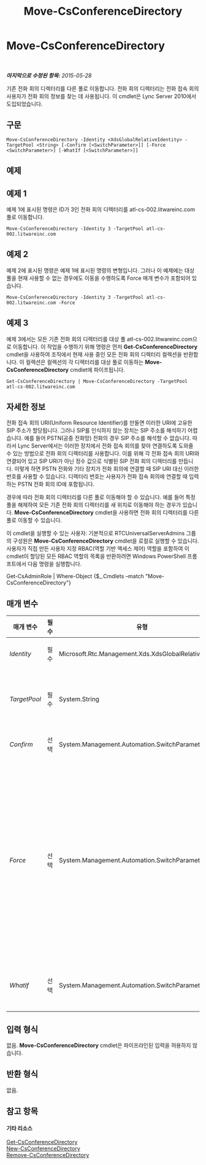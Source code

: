 ﻿---
title: Move-CsConferenceDirectory
TOCTitle: Move-CsConferenceDirectory
ms:assetid: c43207fa-06dd-4360-ae32-b2f17f7100d2
ms:mtpsurl: https://technet.microsoft.com/ko-kr/library/Gg412968(v=OCS.15)
ms:contentKeyID: 49304961
ms.date: 08/10/2015
mtps_version: v=OCS.15
ms.translationtype: HT
---

# Move-CsConferenceDirectory

 

_**마지막으로 수정된 항목:** 2015-05-28_

기존 전화 회의 디렉터리를 다른 풀로 이동합니다. 전화 회의 디렉터리는 전화 접속 회의 사용자가 전화 회의 정보를 찾는 데 사용됩니다. 이 cmdlet은 Lync Server 2010에서 도입되었습니다.

## 구문

    Move-CsConferenceDirectory -Identity <XdsGlobalRelativeIdentity> -TargetPool <String> [-Confirm [<SwitchParameter>]] [-Force <SwitchParameter>] [-WhatIf [<SwitchParameter>]]

## 예제

## 예제 1

예제 1에 표시된 명령은 ID가 3인 전화 회의 디렉터리를 atl-cs-002.litwareinc.com 풀로 이동합니다.

    Move-CsConferenceDirectory -Identity 3 -TargetPool atl-cs-002.litwareinc.com

## 예제 2

예제 2에 표시된 명령은 예제 1에 표시된 명령의 변형입니다. 그러나 이 예제에는 대상 풀을 현재 사용할 수 없는 경우에도 이동을 수행하도록 Force 매개 변수가 포함되어 있습니다.

    Move-CsConferenceDirectory -Identity 3 -TargetPool atl-cs-002.litwareinc.com -Force

## 예제 3

예제 3에서는 모든 기존 전화 회의 디렉터리를 대상 풀 atl-cs-002.litwareinc.com으로 이동합니다. 이 작업을 수행하기 위해 명령은 먼저 **Get-CsConferenceDirectory** cmdlet을 사용하여 조직에서 현재 사용 중인 모든 전화 회의 디렉터리 컬렉션을 반환합니다. 이 컬렉션은 컬렉션의 각 디렉터리를 대상 풀로 이동하는 **Move-CsConferenceDirectory** cmdlet에 파이프됩니다.

    Get-CsConferenceDirectory | Move-CsConferenceDirectory -TargetPool atl-cs-002.litwareinc.com 

## 자세한 정보

전화 접속 회의 URI(Uniform Resource Identifier)를 만들면 이러한 URI에 고유한 SIP 주소가 할당됩니다. 그러나 SIP를 인식하지 않는 장치는 SIP 주소를 해석하기 어렵습니다. 예를 들어 PSTN(공중 전화망) 전화의 경우 SIP 주소를 해석할 수 없습니다. 따라서 Lync Server에서는 이러한 장치에서 전화 접속 회의를 찾아 연결하도록 도와줄 수 있는 방법으로 전화 회의 디렉터리를 사용합니다. 이를 위해 각 전화 접속 회의 URI와 연결되어 있고 SIP URI가 아닌 정수 값으로 식별된 SIP 전화 회의 디렉터리를 만듭니다. 이렇게 하면 PSTN 전화와 기타 장치가 전화 회의에 연결할 때 SIP URI 대신 이러한 번호를 사용할 수 있습니다. 디렉터리 번호는 사용자가 전화 접속 회의에 연결할 때 입력하는 PSTN 전화 회의 ID에 포함됩니다.

경우에 따라 전화 회의 디렉터리를 다른 풀로 이동해야 할 수 있습니다. 예를 들어 특정 풀을 해제하여 모든 기존 전화 회의 디렉터리를 새 위치로 이동해야 하는 경우가 있습니다. **Move-CsConferenceDirectory** cmdlet을 사용하면 전화 회의 디렉터리를 다른 풀로 이동할 수 있습니다.

이 cmdlet을 실행할 수 있는 사용자: 기본적으로 RTCUniversalServerAdmins 그룹의 구성원은 **Move-CsConferenceDirectory** cmdlet을 로컬로 실행할 수 있습니다. 사용자가 직접 만든 사용자 지정 RBAC(역할 기반 액세스 제어) 역할을 포함하여 이 cmdlet이 할당된 모든 RBAC 역할의 목록을 반환하려면 Windows PowerShell 프롬프트에서 다음 명령을 실행합니다.

Get-CsAdminRole | Where-Object {$\_.Cmdlets –match "Move-CsConferenceDirectory"}

## 매개 변수


<table>
<colgroup>
<col style="width: 25%" />
<col style="width: 25%" />
<col style="width: 25%" />
<col style="width: 25%" />
</colgroup>
<thead>
<tr class="header">
<th>매개 변수</th>
<th>필수</th>
<th>유형</th>
<th>설명</th>
</tr>
</thead>
<tbody>
<tr class="odd">
<td><p><em>Identity</em></p></td>
<td><p>필수</p></td>
<td><p>Microsoft.Rtc.Management.Xds.XdsGlobalRelativeIdentity</p></td>
<td><p>이동할 전화 회의 디렉터리의 숫자 ID입니다.</p></td>
</tr>
<tr class="even">
<td><p><em>TargetPool</em></p></td>
<td><p>필수</p></td>
<td><p>System.String</p></td>
<td><p>이동할 전화 회의 디렉터리가 있는 풀의 FQDN(정규화된 도메인 이름)입니다(예: -Identity atl-cs-002.litwareinc.com).</p></td>
</tr>
<tr class="odd">
<td><p><em>Confirm</em></p></td>
<td><p>선택</p></td>
<td><p>System.Management.Automation.SwitchParameter</p></td>
<td><p>명령을 실행하기 전에 확인 메시지를 표시합니다.</p></td>
</tr>
<tr class="even">
<td><p><em>Force</em></p></td>
<td><p>선택</p></td>
<td><p>System.Management.Automation.SwitchParameter</p></td>
<td><p>이 매개 변수가 있으면 대상 풀을 현재 사용할 수 없는 경우에도 전화 회의 디렉터리가 이동됩니다. 기본적으로 <strong>Move-CsConferenceDirectory</strong> cmdlet은 대상 풀에 연결할 수 없는 경우 디렉터리를 이동하지 않습니다.</p>
<p><strong>Move-CsConferenceDirectory</strong> cmdlet을 Force 매개 변수와 함께 실행하기 전에 Dbimpexp.exe를 사용하여 레거시 데이터를 수동으로 내보낸 다음 이 데이터를 대상 등록자 풀에 가져와야 합니다. Dbimpexp.exe는 Lync Server 설치 미디어의 루트 폴더에 있습니다.</p></td>
</tr>
<tr class="odd">
<td><p><em>WhatIf</em></p></td>
<td><p>선택</p></td>
<td><p>System.Management.Automation.SwitchParameter</p></td>
<td><p>명령을 실제로 실행하지 않고도 명령이 실행될 경우 발생할 수 있는 현상을 설명합니다.</p></td>
</tr>
</tbody>
</table>


## 입력 형식

없음. **Move-CsConferenceDirectory** cmdlet은 파이프라인된 입력을 허용하지 않습니다.

## 반환 형식

없음.

## 참고 항목

#### 기타 리소스

[Get-CsConferenceDirectory](get-csconferencedirectory.md)  
[New-CsConferenceDirectory](new-csconferencedirectory.md)  
[Remove-CsConferenceDirectory](remove-csconferencedirectory.md)

